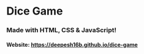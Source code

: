 # Dice Game

### Made with HTML, CSS & JavaScript!

#### Website: https://deepesh16b.github.io/dice-game
